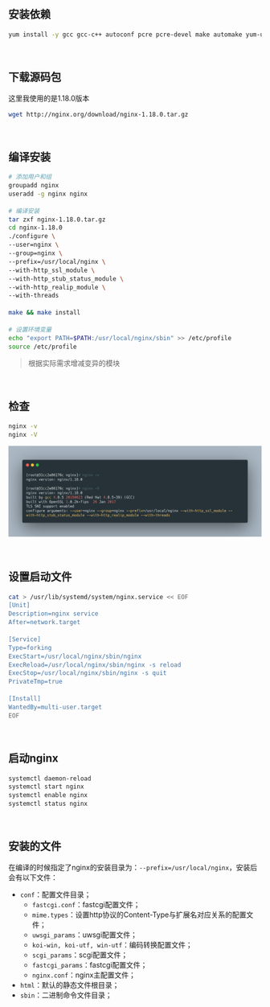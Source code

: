 ## 安装依赖

```bash
yum install -y gcc gcc-c++ autoconf pcre pcre-devel make automake yum-utils zlib zlib-devel openssl openssl-devel
```



<br>



## 下载源码包

这里我使用的是1.18.0版本



```bash
wget http://nginx.org/download/nginx-1.18.0.tar.gz
```

<br>



## 编译安装

```bash
# 添加用户和组
groupadd nginx
useradd -g nginx nginx 

# 编译安装
tar zxf nginx-1.18.0.tar.gz
cd nginx-1.18.0
./configure \
--user=nginx \
--group=nginx \
--prefix=/usr/local/nginx \
--with-http_ssl_module \
--with-http_stub_status_module \
--with-http_realip_module \
--with-threads

make && make install

# 设置环境变量
echo "export PATH=$PATH:/usr/local/nginx/sbin" >> /etc/profile
source /etc/profile
```

> 根据实际需求增减变异的模块



<br>



## 检查

```bash
nginx -v
nginx -V
```



![](statics/install_source.png)

<br>



## 设置启动文件

```bash
cat > /usr/lib/systemd/system/nginx.service << EOF
[Unit]
Description=nginx service
After=network.target

[Service]
Type=forking
ExecStart=/usr/local/nginx/sbin/nginx
ExecReload=/usr/local/nginx/sbin/nginx -s reload
ExecStop=/usr/local/nginx/sbin/nginx -s quit
PrivateTmp=true

[Install]
WantedBy=multi-user.target
EOF
```

<br>



## 启动nginx

```bash
systemctl daemon-reload
systemctl start nginx
systemctl enable nginx
systemctl status nginx
```

<br>



## 安装的文件

在编译的时候指定了nginx的安装目录为：`--prefix=/usr/local/nginx`，安装后会有以下文件：

- `conf`：配置文件目录；
  - `fastcgi.conf`：fastcgi配置文件；
  - `mime.types`：设置http协议的Content-Type与扩展名对应关系的配置文件；
  - `uwsgi_params`：uwsgi配置文件；
  - `koi-win, koi-utf, win-utf`：编码转换配置文件；
  - `scgi_params`：scgi配置文件；
  - `fastcgi_params`：fastcgi配置文件；
  - `nginx.conf`：nginx主配置文件；
- `html`：默认的静态文件根目录；
- `sbin`：二进制命令文件目录；


